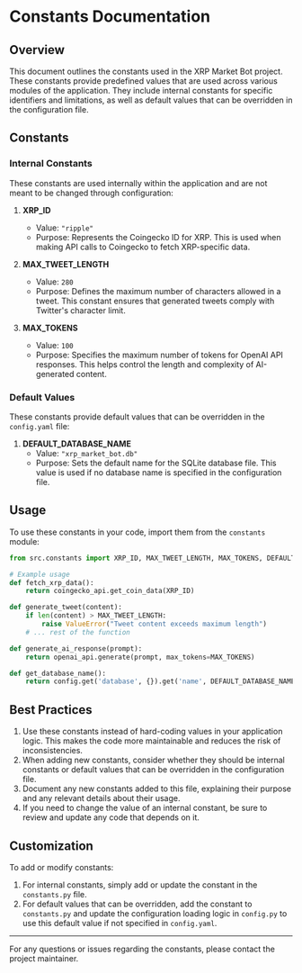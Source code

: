 # Constants Documentation

## Overview

This document outlines the constants used in the XRP Market Bot project. These constants provide predefined values that are used across various modules of the application. They include internal constants for specific identifiers and limitations, as well as default values that can be overridden in the configuration file.

## Constants

### Internal Constants

These constants are used internally within the application and are not meant to be changed through configuration:

1. **XRP_ID**
   - Value: `"ripple"`
   - Purpose: Represents the Coingecko ID for XRP. This is used when making API calls to Coingecko to fetch XRP-specific data.

2. **MAX_TWEET_LENGTH**
   - Value: `280`
   - Purpose: Defines the maximum number of characters allowed in a tweet. This constant ensures that generated tweets comply with Twitter's character limit.

3. **MAX_TOKENS**
   - Value: `100`
   - Purpose: Specifies the maximum number of tokens for OpenAI API responses. This helps control the length and complexity of AI-generated content.

### Default Values

These constants provide default values that can be overridden in the `config.yaml` file:

1. **DEFAULT_DATABASE_NAME**
   - Value: `"xrp_market_bot.db"`
   - Purpose: Sets the default name for the SQLite database file. This value is used if no database name is specified in the configuration file.

## Usage

To use these constants in your code, import them from the `constants` module:

```python
from src.constants import XRP_ID, MAX_TWEET_LENGTH, MAX_TOKENS, DEFAULT_DATABASE_NAME

# Example usage
def fetch_xrp_data():
    return coingecko_api.get_coin_data(XRP_ID)

def generate_tweet(content):
    if len(content) > MAX_TWEET_LENGTH:
        raise ValueError("Tweet content exceeds maximum length")
    # ... rest of the function

def generate_ai_response(prompt):
    return openai_api.generate(prompt, max_tokens=MAX_TOKENS)

def get_database_name():
    return config.get('database', {}).get('name', DEFAULT_DATABASE_NAME)
```

## Best Practices

1. Use these constants instead of hard-coding values in your application logic. This makes the code more maintainable and reduces the risk of inconsistencies.
2. When adding new constants, consider whether they should be internal constants or default values that can be overridden in the configuration file.
3. Document any new constants added to this file, explaining their purpose and any relevant details about their usage.
4. If you need to change the value of an internal constant, be sure to review and update any code that depends on it.

## Customization

To add or modify constants:

1. For internal constants, simply add or update the constant in the `constants.py` file.
2. For default values that can be overridden, add the constant to `constants.py` and update the configuration loading logic in `config.py` to use this default value if not specified in `config.yaml`.

---

For any questions or issues regarding the constants, please contact the project maintainer.